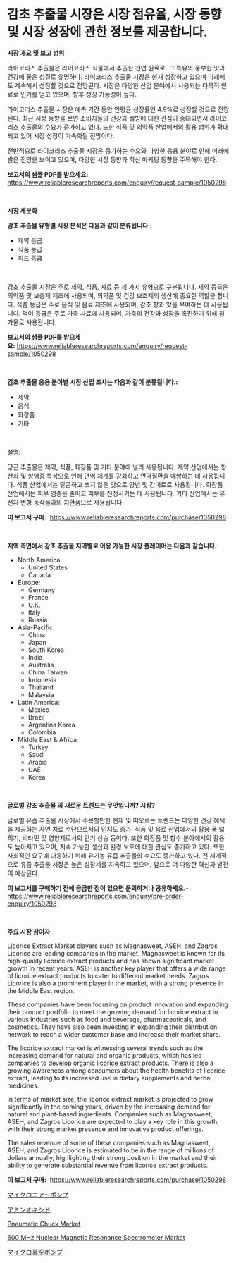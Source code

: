 <p><h1>감초 추출물 시장은 시장 점유율, 시장 동향 및 시장 성장에 관한 정보를 제공합니다.</h1></p><p><strong>시장 개요 및 보고 범위</strong></p>
<p><p>라이코리스 추출물은 라이코리스 식물에서 추출한 천연 원료로, 그 특유의 풍부한 맛과 건강에 좋은 성질로 유명하다. 라이코리스 추출물 시장은 현재 성장하고 있으며 미래에도 계속해서 성장할 것으로 전망된다. 시장은 다양한 산업 분야에서 사용되는 다목적 원료로 인기를 얻고 있으며, 향후 성장 가능성이 높다.</p><p>라이코리스 추출물 시장은 예측 기간 동안 연평균 성장률인 4.9%로 성장할 것으로 전망된다. 최근 시장 동향을 보면 소비자들의 건강과 웰빙에 대한 관심이 증대되면서 라이코리스 추출물의 수요가 증가하고 있다. 또한 식품 및 의약품 산업에서의 활용 범위가 확대되고 있어 시장 성장이 가속화될 전망이다.</p><p>전반적으로 라이코리스 추출물 시장은 증가하는 수요와 다양한 응용 분야로 인해 미래에 밝은 전망을 보이고 있으며, 다양한 시장 동향과 최신 마케팅 동향을 주목해야 한다.</p></p>
<p><strong>보고서의 샘플 PDF를 받으세요:</strong> <a href="https://www.reliableresearchreports.com/enquiry/request-sample/1050298">https://www.reliableresearchreports.com/enquiry/request-sample/1050298</a></p>
<p>&nbsp;</p>
<p><strong>시장 세분화</strong></p>
<p><strong>감초 추출물 유형별 시장 분석은 다음과 같이 분류됩니다.:</strong></p>
<p><ul><li>제약 등급</li><li>식품 등급</li><li>피드 등급</li></ul></p>
<p>&nbsp;</p>
<p><p>감초 추출물 시장은 주로 제약, 식품, 사료 등 세 가지 유형으로 구분됩니다. 제약 등급은 의약품 및 보충제 제조에 사용되며, 의약품 및 건강 보조제의 생산에 중요한 역할을 합니다. 식품 등급은 주로 음식 및 음료 제조에 사용되며, 감초 향과 맛을 부여하는 데 사용됩니다. 먹이 등급은 주로 가축 사료에 사용되며, 가축의 건강과 성장을 촉진하기 위해 첨가물로 사용됩니다.</p></p>
<p><strong>보고서의 샘플 PDF를 받으세요:</strong>&nbsp;<a href="https://www.reliableresearchreports.com/enquiry/request-sample/1050298">https://www.reliableresearchreports.com/enquiry/request-sample/1050298</a></p>
<p>&nbsp;</p>
<p><strong> 감초 추출물 응용 분야별 시장 산업 조사는 다음과 같이 분류됩니다.:</strong></p>
<p><ul><li>제약</li><li>음식</li><li>화장품</li><li>기타</li></ul></p>
<p>&nbsp;</p>
<p><p>설명:</p><p>당근 추출물은 제약, 식품, 화장품 및 기타 분야에 널리 사용됩니다. 제약 산업에서는 항산화 및 항염증 특성으로 인해 면역 체계를 강화하고 면역질환을 예방하는 데 사용됩니다. 식품 산업에서는 달콤하고 쓰지 않은 맛으로 양념 및 감미료로 사용됩니다. 화장품 산업에서는 피부 염증을 줄이고 피부를 진정시키는 데 사용됩니다. 기타 산업에서는 유전자 변형 농작물과의 치환품으로 사용됩니다.</p></p>
<p><strong>이 보고서 구매:</strong>&nbsp; <a href="https://www.reliableresearchreports.com/purchase/1050298">https://www.reliableresearchreports.com/purchase/1050298</a></p>
<p>&nbsp;</p>
<p><strong>지역 측면에서 감초 추출물 지역별로 이용 가능한 시장 플레이어는 다음과 같습니다.:</strong></p>
<p><ul>
    <li>
        North America:
        <ul>
            <li>United States</li>
            <li>Canada</li>
        </ul>
    </li>
    <li>
        Europe:
        <ul>
            <li>Germany</li>
            <li>France</li>
            <li>U.K.</li>
            <li>Italy</li>
            <li>Russia</li>
        </ul>
    </li>
    <li>
        Asia-Pacific:
        <ul>
            <li>China</li>
            <li>Japan</li>
            <li>South Korea</li>
            <li>India</li>
            <li>Australia</li>
            <li>China Taiwan</li>
            <li>Indonesia</li>
            <li>Thailand</li>
            <li>Malaysia</li>
        </ul>
    </li>
    <li>
        Latin America:
        <ul>
            <li>Mexico</li>
            <li>Brazil</li>
            <li>Argentina Korea</li>
            <li>Colombia</li>
        </ul>
    </li>
    <li>
        Middle East & Africa:
        <ul>
            <li>Turkey</li>
            <li>Saudi</li>
            <li>Arabia</li>
            <li>UAE</li>
            <li>Korea</li>
        </ul>
    </li>
    </ul></p>
<p>&nbsp;</p>
<p><strong>글로벌 감초 추출물 의 새로운 트렌드는 무엇입니까? 시장?</strong></p>
<p><p>글로벌 유즙 추출물 시장에서 주목할만한 현재 및 떠오르는 트렌드는 다양한 건강 혜택을 제공하는 자연 치료 수단으로서의 인지도 증가, 식품 및 음료 산업에서의 활용 폭 넓히기, 비타민 및 영양제로서의 인기 상승 등이다. 또한 화장품 및 향수 분야에서의 활용도 높아지고 있으며, 지속 가능한 생산과 환경 보호에 대한 관심도 증가하고 있다. 또한 사회적인 요구에 대응하기 위해 유기농 유즙 추출물의 수요도 증가하고 있다. 전 세계적으로 유즙 추출물 시장은 높은 성장세를 지속하고 있으며, 앞으로 더 다양한 혁신과 발전이 예상된다.</p></p>
<p><strong>이 보고서를 구매하기 전에 궁금한 점이 있으면 문의하거나 공유하세요.</strong>- <a href="https://www.reliableresearchreports.com/enquiry/pre-order-enquiry/1050298">https://www.reliableresearchreports.com/enquiry/pre-order-enquiry/1050298</a></p>
<p>&nbsp;</p>
<p><strong>주요 시장 참여자</strong></p>
<p><p>Licorice Extract Market players such as Magnasweet, ASEH, and Zagros Licorice are leading companies in the market. Magnasweet is known for its high-quality licorice extract products and has shown significant market growth in recent years. ASEH is another key player that offers a wide range of licorice extract products to cater to different market needs. Zagros Licorice is also a prominent player in the market, with a strong presence in the Middle East region.</p><p>These companies have been focusing on product innovation and expanding their product portfolio to meet the growing demand for licorice extract in various industries such as food and beverage, pharmaceuticals, and cosmetics. They have also been investing in expanding their distribution network to reach a wider customer base and increase their market share.</p><p>The licorice extract market is witnessing several trends such as the increasing demand for natural and organic products, which has led companies to develop organic licorice extract products. There is also a growing awareness among consumers about the health benefits of licorice extract, leading to its increased use in dietary supplements and herbal medicines.</p><p>In terms of market size, the licorice extract market is projected to grow significantly in the coming years, driven by the increasing demand for natural and plant-based ingredients. Companies such as Magnasweet, ASEH, and Zagros Licorice are expected to play a key role in this growth, with their strong market presence and innovative product offerings.</p><p>The sales revenue of some of these companies such as Magnasweet, ASEH, and Zagros Licorice is estimated to be in the range of millions of dollars annually, highlighting their strong position in the market and their ability to generate substantial revenue from licorice extract products.</p></p>
<p><strong>이 보고서 구매:</strong>&nbsp;&nbsp;<a href="https://www.reliableresearchreports.com/purchase/1050298">https://www.reliableresearchreports.com/purchase/1050298</a></p>
<p><p><a href="https://medium.com/@violetap1969/%E3%83%9E%E3%82%A4%E3%82%AF%E3%83%AD%E3%82%A8%E3%82%A2%E3%83%9D%E3%83%B3%E3%83%97%E5%B8%82%E5%A0%B4-2031%E5%B9%B4%E3%81%BE%E3%81%A7%E3%81%AE%E3%83%88%E3%83%AC%E3%83%B3%E3%83%89-%E4%BA%88%E6%B8%AC-%E7%AB%B6%E4%BA%89%E5%88%86%E6%9E%90-20d6fcce5d0b">マイクロエアーポンプ</a></p><p><a href="https://github.com/nxboeu02965442/Market-Research-Report-List-1/blob/main/7071530188337.md">アミンオキシド</a></p><p><a href="https://chivalrous-flock-a86.notion.site/Global-Pneumatic-Chuck-Market-Size-and-Market-Trends-Insights-and-Projections-from-2024-to-2031-93bc8818be0e44e39bb61663eb93198d">Pneumatic Chuck Market</a></p><p><a href="https://view.publitas.com/reportprime-1/600-mhz-nuclear-magnetic-resonance-spectrometer-market-size-global-industry-overview-market-segmentation-and-forecast-2023-to-2030/">600 MHz Nuclear Magnetic Resonance Spectrometer Market</a></p><p><a href="https://medium.com/@violetap1969/%E3%83%9E%E3%82%A4%E3%82%AF%E3%83%AD%E3%83%90%E3%82%AD%E3%83%A5%E3%83%BC%E3%83%A0%E3%83%9D%E3%83%B3%E3%83%97%E5%B8%82%E5%A0%B4-2031%E5%B9%B4%E3%81%BE%E3%81%A7%E3%81%AE%E3%83%88%E3%83%AC%E3%83%B3%E3%83%89-%E4%BA%88%E6%B8%AC-%E7%AB%B6%E4%BA%89%E5%88%86%E6%9E%90-0f1546932b43">マイクロ真空ポンプ</a></p></p>

